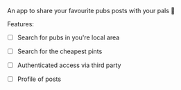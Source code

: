 An app to share your favourite pubs posts with your pals :beer:

Features:
- [ ] Search for pubs in you're local area 
- [ ] Search for the cheapest pints
- [ ] Authenticated access via third party
- [ ] Profile of posts



